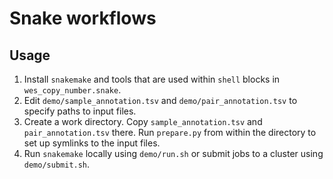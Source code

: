 # Snake workflows #

## Usage ##

1. Install `snakemake` and tools that are used within `shell` blocks in `wes_copy_number.snake`.
2. Edit `demo/sample_annotation.tsv` and `demo/pair_annotation.tsv` to specify paths to input files.
3. Create a work directory. Copy `sample_annotation.tsv` and
	 `pair_annotation.tsv` there. Run `prepare.py` from within the directory to
   set up symlinks to the input files.
4. Run `snakemake` locally using `demo/run.sh` or submit jobs to a cluster using
	 `demo/submit.sh`.

